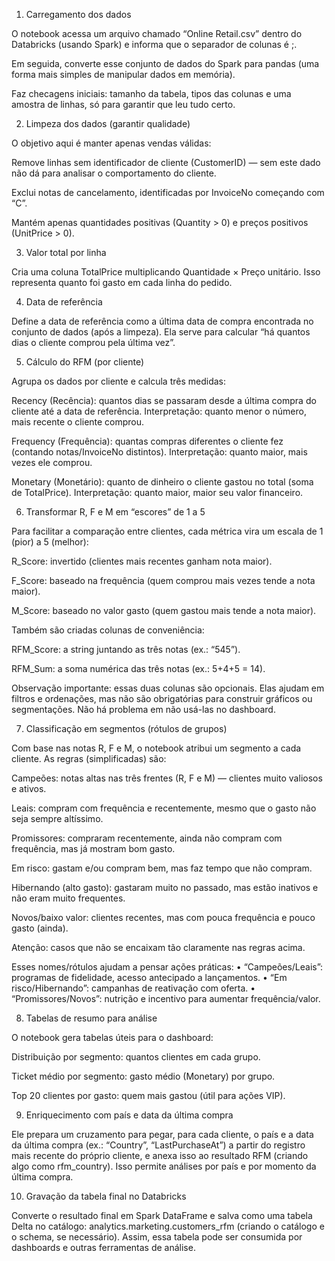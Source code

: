 1) Carregamento dos dados

O notebook acessa um arquivo chamado “Online Retail.csv” dentro do Databricks (usando Spark) e informa que o separador de colunas é ;.

Em seguida, converte esse conjunto de dados do Spark para pandas (uma forma mais simples de manipular dados em memória).

Faz checagens iniciais: tamanho da tabela, tipos das colunas e uma amostra de linhas, só para garantir que leu tudo certo.

2) Limpeza dos dados (garantir qualidade)

O objetivo aqui é manter apenas vendas válidas:

Remove linhas sem identificador de cliente (CustomerID) — sem este dado não dá para analisar o comportamento do cliente.

Exclui notas de cancelamento, identificadas por InvoiceNo começando com “C”.

Mantém apenas quantidades positivas (Quantity > 0) e preços positivos (UnitPrice > 0).

3) Valor total por linha

Cria uma coluna TotalPrice multiplicando Quantidade × Preço unitário.
Isso representa quanto foi gasto em cada linha do pedido.

4) Data de referência

Define a data de referência como a última data de compra encontrada no conjunto de dados (após a limpeza).
Ela serve para calcular “há quantos dias o cliente comprou pela última vez”.

5) Cálculo do RFM (por cliente)

Agrupa os dados por cliente e calcula três medidas:

Recency (Recência): quantos dias se passaram desde a última compra do cliente até a data de referência.
Interpretação: quanto menor o número, mais recente o cliente comprou.

Frequency (Frequência): quantas compras diferentes o cliente fez (contando notas/InvoiceNo distintos).
Interpretação: quanto maior, mais vezes ele comprou.

Monetary (Monetário): quanto de dinheiro o cliente gastou no total (soma de TotalPrice).
Interpretação: quanto maior, maior seu valor financeiro.

6) Transformar R, F e M em “escores” de 1 a 5

Para facilitar a comparação entre clientes, cada métrica vira um escala de 1 (pior) a 5 (melhor):

R_Score: invertido (clientes mais recentes ganham nota maior).

F_Score: baseado na frequência (quem comprou mais vezes tende a nota maior).

M_Score: baseado no valor gasto (quem gastou mais tende a nota maior).

Também são criadas colunas de conveniência:

RFM_Score: a string juntando as três notas (ex.: “545”).

RFM_Sum: a soma numérica das três notas (ex.: 5+4+5 = 14).

Observação importante: essas duas colunas são opcionais. Elas ajudam em filtros e ordenações, mas não são obrigatórias para construir gráficos ou segmentações. Não há problema em não usá-las no dashboard.

7) Classificação em segmentos (rótulos de grupos)

Com base nas notas R, F e M, o notebook atribui um segmento a cada cliente. As regras (simplificadas) são:

Campeões: notas altas nas três frentes (R, F e M) — clientes muito valiosos e ativos.

Leais: compram com frequência e recentemente, mesmo que o gasto não seja sempre altíssimo.

Promissores: compraram recentemente, ainda não compram com frequência, mas já mostram bom gasto.

Em risco: gastam e/ou compram bem, mas faz tempo que não compram.

Hibernando (alto gasto): gastaram muito no passado, mas estão inativos e não eram muito frequentes.

Novos/baixo valor: clientes recentes, mas com pouca frequência e pouco gasto (ainda).

Atenção: casos que não se encaixam tão claramente nas regras acima.

Esses nomes/rótulos ajudam a pensar ações práticas:
• “Campeões/Leais”: programas de fidelidade, acesso antecipado a lançamentos.
• “Em risco/Hibernando”: campanhas de reativação com oferta.
• “Promissores/Novos”: nutrição e incentivo para aumentar frequência/valor.

8) Tabelas de resumo para análise

O notebook gera tabelas úteis para o dashboard:

Distribuição por segmento: quantos clientes em cada grupo.

Ticket médio por segmento: gasto médio (Monetary) por grupo.

Top 20 clientes por gasto: quem mais gastou (útil para ações VIP).

9) Enriquecimento com país e data da última compra

Ele prepara um cruzamento para pegar, para cada cliente, o país e a data da última compra (ex.: “Country”, “LastPurchaseAt”) a partir do registro mais recente do próprio cliente, e anexa isso ao resultado RFM (criando algo como rfm_country).
Isso permite análises por país e por momento da última compra.

10) Gravação da tabela final no Databricks

Converte o resultado final em Spark DataFrame e salva como uma tabela Delta no catálogo:
analytics.marketing.customers_rfm (criando o catálogo e o schema, se necessário).
Assim, essa tabela pode ser consumida por dashboards e outras ferramentas de análise.
